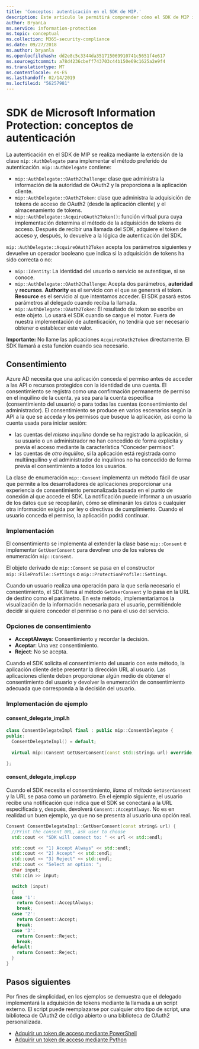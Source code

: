 ```yaml
---
title: 'Conceptos: autenticación en el SDK de MIP.'
description: Este artículo le permitirá comprender cómo el SDK de MIP implementa la autenticación y los requisitos para que las aplicaciones cliente puedan proporcionar la lógica de adquisición de tokens de acceso de OAuth2.
author: BryanLa
ms.service: information-protection
ms.topic: conceptual
ms.collection: M365-security-compliance
ms.date: 09/27/2018
ms.author: bryanla
ms.openlocfilehash: dd2e8c5c3344da351715069910741c5651f4e617
ms.sourcegitcommit: a78d4236cbeff743703c44b150e69c1625a2e9f4
ms.translationtype: MT
ms.contentlocale: es-ES
ms.lasthandoff: 02/14/2019
ms.locfileid: "56257981"
---
```

# <a name="microsoft-information-protection-sdk---authentication-concepts"></a>SDK de Microsoft Information Protection: conceptos de autenticación

La autenticación en el SDK de MIP se realiza mediante la extensión de la clase `mip::AuthDelegate` para implementar el método preferido de autenticación. `mip::AuthDelegate` contiene:

- `mip::AuthDelegate::OAuth2Challenge`: clase que administra la información de la autoridad de OAuth2 y la proporciona a la aplicación cliente.
- `mip::AuthDelegate::OAuth2Token`: clase que administra la adquisición de tokens de acceso de OAuth2 (desde la aplicación cliente) y el almacenamiento de tokens.
- `mip::AuthDelegate::AcquireOAuth2Token()`: función virtual pura cuya implementación determina el método de la adquisición de tokens de acceso. Después de recibir una llamada del SDK, adquiere el token de acceso y, después, lo devuelve a la lógica de autenticación del SDK.

`mip::AuthDelegate::AcquireOAuth2Token` acepta los parámetros siguientes y devuelve un operador booleano que indica si la adquisición de tokens ha sido correcta o no:

- `mip::Identity`: La identidad del usuario o servicio se autentique, si se conoce.
- `mip::AuthDelegate::OAuth2Challenge`: Acepta dos parámetros, **autoridad** y **recursos**. **Authority** es el servicio con el que se generará el token. **Resource** es el servicio al que intentamos acceder. El SDK pasará estos parámetros al delegado cuando reciba la llamada.
- `mip::AuthDelegate::OAuth2Token`: El resultado de token se escribe en este objeto. Lo usará el SDK cuando se cargue el motor. Fuera de nuestra implementación de autenticación, no tendría que ser necesario obtener o establecer este valor.

**Importante:** No llame las aplicaciones `AcquireOAuth2Token` directamente. El SDK llamará a esta función cuando sea necesario.

## <a name="consent"></a>Consentimiento

Azure AD necesita que una aplicación conceda el permiso antes de acceder a las API o recursos protegidos con la identidad de una cuenta. El consentimiento se registra como una confirmación permanente de permiso en el inquilino de la cuenta, ya sea para la cuenta específica (consentimiento del usuario) o para todas las cuentas (consentimiento del administrador). El consentimiento se produce en varios escenarios según la API a la que se acceda y los permisos que busque la aplicación, así como la cuenta usada para iniciar sesión: 

- las cuentas del *mismo inquilino* donde se ha registrado la aplicación, si su usuario o un administrador no han concedido de forma explícita y previa el acceso mediante la característica “Conceder permisos”.
- las cuentas de *otro inquilino*, si la aplicación está registrada como multiinquilino y el administrador de inquilinos no ha concedido de forma previa el consentimiento a todos los usuarios.

La clase de enumeración `mip::Consent` implementa un método fácil de usar que permite a los desarrolladores de aplicaciones proporcionar una experiencia de consentimiento personalizada basada en el punto de conexión al que accede el SDK. La notificación puede informar a un usuario de los datos que se recopilarán, cómo se eliminarán los datos o cualquier otra información exigida por ley o directivas de cumplimiento. Cuando el usuario conceda el permiso, la aplicación podrá continuar. 

### <a name="implementation"></a>Implementación

El consentimiento se implementa al extender la clase base `mip::Consent` e implementar `GetUserConsent` para devolver uno de los valores de enumeración `mip::Consent`. 

El objeto derivado de `mip::Consent` se pasa en el constructor `mip::FileProfile::Settings` o `mip::ProtectionProfile::Settings`.

Cuando un usuario realiza una operación para la que sería necesario el consentimiento, el SDK llama al método `GetUserConsent` y lo pasa en la URL de destino como el parámetro. En este método, implementaríamos la visualización de la información necesaria para el usuario, permitiéndole decidir si quiere conceder el permiso o no para el uso del servicio. 

### <a name="consent-options"></a>Opciones de consentimiento

- **AcceptAlways**: Consentimiento y recordar la decisión.
- **Aceptar**: Una vez consentimiento.
- **Reject**: No se acepta.

Cuando el SDK solicita el consentimiento del usuario con este método, la aplicación cliente debe presentar la dirección URL al usuario. Las aplicaciones cliente deben proporcionar algún medio de obtener el consentimiento del usuario y devolver la enumeración de consentimiento adecuada que corresponda a la decisión del usuario.

### <a name="sample-implementation"></a>Implementación de ejemplo

#### <a name="consentdelegateimplh"></a>consent_delegate_impl.h

```cpp
class ConsentDelegateImpl final : public mip::ConsentDelegate {
public:
  ConsentDelegateImpl() = default;
  
  virtual mip::Consent GetUserConsent(const std::string& url) override;

};
```

#### <a name="consentdelegateimplcpp"></a>consent_delegate_impl.cpp

Cuando el SDK necesita el consentimiento, *llama al método* `GetUserConsent` y la URL se pasa como un parámetro. En el ejemplo siguiente, el usuario recibe una notificación que indica que el SDK se conectará a la URL especificada y, después, devolverá `Consent::AcceptAlways`. No es en realidad un buen ejemplo, ya que no se presenta al usuario una opción real.

```cpp
Consent ConsentDelegateImpl::GetUserConsent(const string& url) {
  //Print the consent URL, ask user to choose
  std::cout << "SDK will connect to: " << url << std::endl;

  std::cout << "1) Accept Always" << std::endl;
  std::cout << "2) Accept" << std::endl;
  std::cout << "3) Reject" << std::endl;
  std::cout << "Select an option: ";
  char input;
  std::cin >> input;

  switch (input)
  {
  case '1':
    return Consent::AcceptAlways;
    break;
  case '2':
    return Consent::Accept;
    break;
  case '3':
    return Consent::Reject;
    break;
  default:
    return Consent::Reject;
  }  
}
```

## <a name="next-steps"></a>Pasos siguientes

Por fines de simplicidad, en los ejemplos se demuestra que el delegado implementará la adquisición de tokens mediante la llamada a un script externo. El script puede reemplazarse por cualquier otro tipo de script, una biblioteca de OAuth2 de código abierto o una biblioteca de OAuth2 personalizada.

- [Adquirir un token de acceso mediante PowerShell](concept-authentication-acquire-token-ps.md)
- [Adquirir un token de acceso mediante Python](concept-authentication-acquire-token-py.md)
